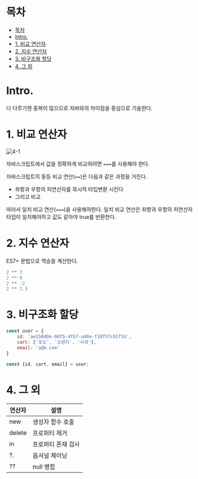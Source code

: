 # 목차

- [목차](#목차)
- [Intro.](#intro)
- [1. 비교 연산자](#1-비교-연산자)
- [2. 지수 연산자](#2-지수-연산자)
- [3. 비구조화 할당](#3-비구조화-할당)
- [4. 그 외](#4-그-외)

# Intro.

다 다루기엔 중복이 많으므로 자바와의 차이점을 중심으로 기술한다.  

# 1. 비교 연산자

![4-1](assets/4-1.png)

자바스크립트에서 값을 정확하게 비교하려면 `===`를 사용해야 한다.  

자바스크립트의 동등 비교 연산(`==`)은 다음과 같은 과정을 거친다.  

- 좌항과 우항의 피연산자를 묵시적 타입변환 시킨다
- 그리고 비교

따라서 일치 비교 연산(`===`)을 사용해야한다. 일치 비교 연산은 좌항과 우항의 피연산자 타입이 일치해야하고 값도 같아야 true를 반환한다.  

# 2. 지수 연산자

ES7+ 문법으로 멱승을 계산한다.  

```javascript
2 ** 3
2 ** 0
2 ** -2
2 ** 2.5
```

# 3. 비구조화 할당

```javascript
const user = {
    id: 'ae158d0e-0df5-4fb7-a48e-f19f5fc65f1b',
    cart: ['포도', '오렌지', '사과'],
    email: 'a@b.com'
}

const {id, cart, email} = user;
```

# 4. 그 외

|연산자|설명|
|-|-|
|new|생성자 함수 호출|
|delete|프로퍼티 제거|
|in|프로퍼티 존재 검사|
|?.|옵셔널 체이닝|
|??|null 병합|